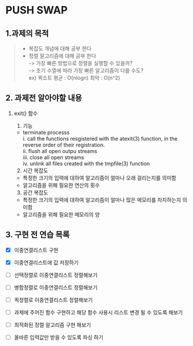 # PUSH SWAP

## 1.과제의 목적

> - 복잡도 개념에 대해 공부 한다
> - 정렬 알고리즘에 대해 공부 한다  
> -> 가장 빠른 방법으로 정렬을 실행할 수 있을까?  
> -> 초기 수열에 따라 가장 빠른 알고리즘이 다를 수도?  
> ex) 퀵소트 평균 : O(nlogn) 최악 : O(n^2)

## 2. 과제전 알아야할 내용  
1. exit() 함수  
	1. 기능  
	- terminate processs  
		i. call the functions resgistered with the atexit(3) function, in the reverse order of their registration.  
		ii. flush all open outpu streams  
		iii. close all open streams  
		iv. unlink all files created with the tmpfile(3) function  
  
	2. 시간 복잡도  
	- 특정한 크기의 입력에 대하여 알고리즘이 얼마나 오래 걸리는지를 의미함  
	- 알고리즘을 위해 필요한 연산의 횟수  

	3. 공간 복잡도  
	- 특정한 크기의 입력에 대하여 알고리즘이 얼마나 많은 메모리를 차지하는지 의미함  
	- 알고리즘을 위해 필요한 메모리의 양  

## 3. 구현 전 연습 목록  

- [x] 이중연결리스트 구현
- [x] 이중연결리스트에 값 저장하기
- [ ] 선택정렬로 이중연결리스트 정렬해보기
- [ ] 병합정렬로 이중연결리스트 정렬해보기
- [ ] 퀵정렬로 이중연결리스트 정렬해보기
- [ ] 과제에 주어진 함수 구현하고 해당 함수 사용시 리스트 변경 될 수 있도록 해보기
- [ ] 최적화된 정렬 알고리즘 구현 해보기
- [ ] 올바른 입력값만 받을 수 있도록 파싱 하기

